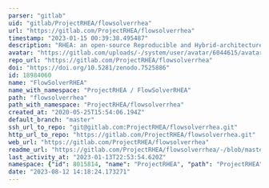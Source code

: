 ```yaml
---
parser: "gitlab"
uid: "gitlab/ProjectRHEA/flowsolverrhea"
url: "https://gitlab.com/ProjectRHEA/flowsolverrhea"
timestamp: "2023-01-15 00:39:38.495487"
description: "RHEA: an open-source Reproducible and Hybrid-architecture flow solver Engineered for Academia"
avatar: "https://gitlab.com/uploads/-/system/user/avatar/6044615/avatar.png"
repo_url: "https://gitlab.com/ProjectRHEA/flowsolverrhea"
doi: "https://doi.org/10.5281/zenodo.7525886"
id: 18984060
name: "FlowSolverRHEA"
name_with_namespace: "ProjectRHEA / FlowSolverRHEA"
path: "flowsolverrhea"
path_with_namespace: "ProjectRHEA/flowsolverrhea"
created_at: "2020-05-25T15:54:06.194Z"
default_branch: "master"
ssh_url_to_repo: "git@gitlab.com:ProjectRHEA/flowsolverrhea.git"
http_url_to_repo: "https://gitlab.com/ProjectRHEA/flowsolverrhea.git"
web_url: "https://gitlab.com/ProjectRHEA/flowsolverrhea"
readme_url: "https://gitlab.com/ProjectRHEA/flowsolverrhea/-/blob/master/README.md"
last_activity_at: "2023-01-13T22:53:54.620Z"
namespace: {"id": 8015814, "name": "ProjectRHEA", "path": "ProjectRHEA", "kind": "user", "full_path": "ProjectRHEA", "parent_id": null, "avatar_url": "/uploads/-/system/user/avatar/6044615/avatar.png", "web_url": "https://gitlab.com/ProjectRHEA"}
date: "2023-08-12 14:18:24.173271"
---
```

